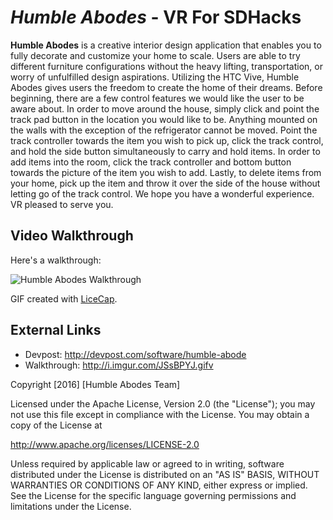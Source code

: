 # *Humble Abodes* - VR For SDHacks

**Humble Abodes** is a creative interior design application that enables you to fully decorate and customize your home to scale. Users are able to try different furniture configurations without the heavy lifting, transportation, or worry of unfulfilled design aspirations. Utilizing the HTC Vive, Humble Abodes gives users the freedom to create the home of their dreams. Before beginning, there are a few control features we would like the user to be aware about. In order to move around the house, simply click and point the track pad button in the location you would like to be. Anything mounted on the walls with the exception of the refrigerator cannot be moved. Point the track controller towards the item you wish to pick up, click the track control, and hold the side button simultaneously to carry and hold items. In order to add items into the room, click the track controller and bottom button towards the picture of the item you wish to add. Lastly, to delete items from your home, pick up the item and throw it over the side of the house without letting go of the track control. We hope you have a wonderful experience. VR pleased to serve you.

## Video Walkthrough 

Here's a walkthrough:

<img src="http://i.imgur.com/JSsBPYJ.gifv" title='Humble Abodes Walkthrough' width='' alt='Humble Abodes Walkthrough' />

GIF created with [LiceCap](http://www.cockos.com/licecap/).

## External Links
- Devpost: http://devpost.com/software/humble-abode
- Walkthrough: http://i.imgur.com/JSsBPYJ.gifv


Copyright [2016] [Humble Abodes Team]

Licensed under the Apache License, Version 2.0 (the "License");
you may not use this file except in compliance with the License.
You may obtain a copy of the License at

http://www.apache.org/licenses/LICENSE-2.0

Unless required by applicable law or agreed to in writing, software
distributed under the License is distributed on an "AS IS" BASIS,
WITHOUT WARRANTIES OR CONDITIONS OF ANY KIND, either express or implied.
See the License for the specific language governing permissions and
limitations under the License.

